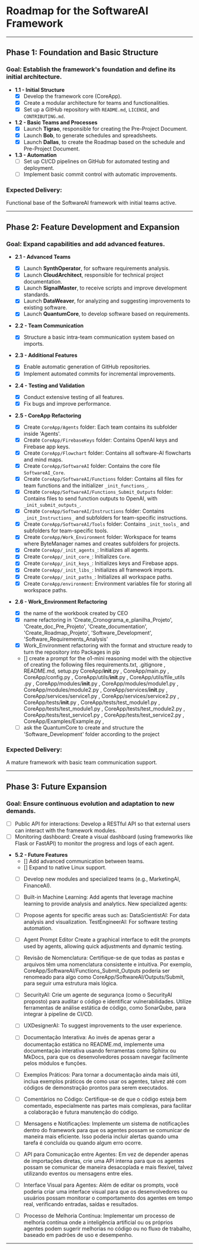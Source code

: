 
# **Roadmap for the SoftwareAI Framework**

---

## **Phase 1: Foundation and Basic Structure**  
### **Goal:** Establish the framework's foundation and define its initial architecture.

- **1.1 - Initial Structure**  
  - [X] Develop the framework core (CoreApp).  
  - [X] Create a modular architecture for teams and functionalities.  
  - [X] Set up a GitHub repository with `README.md`, `LICENSE`, and `CONTRIBUTING.md`.  

- **1.2 - Basic Teams and Processes**  
  - [X] Launch **Tigrao**, responsible for creating the Pre-Project Document.  
  - [X] Launch **Bob**, to generate schedules and spreadsheets.  
  - [X] Launch **Dallas**, to create the Roadmap based on the schedule and Pre-Project Document.  

- **1.3 - Automation**  
  - [ ] Set up CI/CD pipelines on GitHub for automated testing and deployment.  
  - [ ] Implement basic commit control with automatic improvements.  

### **Expected Delivery:**  
Functional base of the SoftwareAI framework with initial teams active.

---

## **Phase 2: Feature Development and Expansion**  
### **Goal:** Expand capabilities and add advanced features.

- **2.1 - Advanced Teams**  
  - [X] Launch **SynthOperator**, for software requirements analysis.  
  - [X] Launch **CloudArchitect**, responsible for technical project documentation.  
  - [X] Launch **SignalMaster**, to receive scripts and improve development standards.  
  - [X] Launch **DataWeaver**, for analyzing and suggesting improvements to existing software.  
  - [X] Launch **QuantumCore**, to develop software based on requirements.  

- **2.2 - Team Communication**  
  - [X] Structure a basic intra-team communication system based on imports.  

- **2.3 - Additional Features**  
  - [X] Enable automatic generation of GitHub repositories.  
  - [X] Implement automated commits for incremental improvements.  

- **2.4 - Testing and Validation**  
  - [X] Conduct extensive testing of all features.  
  - [X] Fix bugs and improve performance.  

- **2.5 - CoreApp Refactoring**  
  - [X] Create `CoreApp/Agents` folder: Each team contains its subfolder inside 'Agents'.  
  - [X] Create `CoreApp/FirebaseKeys` folder: Contains OpenAI keys and Firebase app keys.  
  - [X] Create `CoreApp/Flowchart` folder: Contains all software-AI flowcharts and mind maps.  
  - [X] Create `CoreApp/SoftwareAI` folder: Contains the core file `SoftwareAI_Core`.  
  - [X] Create `CoreApp/SoftwareAI/Functions` folder: Contains all files for team functions and the initializer `_init_functions_`.  
  - [X] Create `CoreApp/SoftwareAI/Functions_Submit_Outputs` folder: Contains files to send function outputs to OpenAI, with `_init_submit_outputs_`.  
  - [X] Create `CoreApp/SoftwareAI/Instructions` folder: Contains `_init_Instructions_` and subfolders for team-specific instructions.  
  - [X] Create `CoreApp/SoftwareAI/Tools` folder: Contains `_init_tools_` and subfolders for team-specific tools.  
  - [X] Create `CoreApp/Work_Environment` folder: Workspace for teams where ByteManager names and creates subfolders for projects.  
  - [X] Create `CoreApp/_init_agents_`: Initializes all agents.  
  - [X] Create `CoreApp/_init_core_`: Initializes `Core`.  
  - [X] Create `CoreApp/_init_keys_`: Initializes keys and Firebase apps.  
  - [X] Create `CoreApp/_init_libs_`: Initializes all framework imports.  
  - [X] Create `CoreApp/_init_paths_`: Initializes all workspace paths.  
  - [X] Create `CoreApp/environment`: Environment variables file for storing all workspace paths.  

- **2.6 - Work_Environment Refactoring**  
  - [X] the name of the workbook created by CEO
  - [X] name refactoring in 'Create_Cronograma_e_planilha_Projeto', 'Create_doc_Pre_Projeto', 'Create_documentation', 'Create_Roadmap_Projeto', 'Software_Development', 'Software_Requirements_Analysis'
  - [X] Work_Environment refactoring with the format and structure ready to turn the repository into Packages in pip

  - [] create a prompt for the o1-mini reasoning model with the objective of creating the following files
  requirements.txt,
  .gitignore ,
  README.md,
  setup.py
  CoreApp/__init__.py ,
  CoreApp/main.py ,
  CoreApp/config.py ,
  CoreApp/utils/__init__.py ,
  CoreApp/utils/file_utils .py ,
  CoreApp/modules/__init__.py , 
  CoreApp/modules/module1.py ,
  CoreApp/modules/module2.py ,
  CoreApp/services/__init__.py ,
  CoreApp/services/service1.py ,
  CoreApp/services/service2.py ,
  CoreApp/tests/__init__.py ,
  CoreApp/tests/test_module1.py ,
  CoreApp/tests/test_module1.py ,
  CoreApp/tests/test_module2.py ,
  CoreApp/tests/test_service1.py ,
  CoreApp/tests/test_service2.py ,
  CoreApp/Examples/Example.py ,












  - [ ] ask the QuantumCore to create and structure the 'Software_Development' folder according to the project

### **Expected Delivery:**  
A mature framework with basic team communication support.

---

## **Phase 3: Future Expansion**  
### **Goal:** Ensure continuous evolution and adaptation to new demands.
  - [ ] Public API for interactions: Develop a RESTful API so that external users can interact with the framework modules.
  - [ ] Monitoring dashboard: Create a visual dashboard (using frameworks like Flask or FastAPI) to monitor the progress and logs of each agent.

- **5.2 - Future Features**  
  - [] Add advanced communication between teams.  
  - [] Expand to native Linux support.  
  - [ ] Develop new modules and specialized teams (e.g., MarketingAI, FinanceAI).  
  - [ ] Built-in Machine Learning: Add agents that leverage machine learning to provide analysis and analytics.
New specialized agents:
  - [ ] Propose agents for specific areas such as: DataScientistAI: For data analysis and visualization. TestEngineerAI: For software testing automation.
  - [ ] Agent Prompt Editor Create a graphical interface to edit the prompts used by agents, allowing quick adjustments and dynamic testing.
  - [ ] Revisão de Nomenclatura: Certifique-se de que todas as pastas e arquivos têm uma nomenclatura consistente e intuitiva. Por exemplo, CoreApp/SoftwareAI/Functions_Submit_Outputs poderia ser renomeado para algo como CoreApp/SoftwareAI/Outputs/Submit, para seguir uma estrutura mais lógica.
  - [ ] SecurityAI: Crie um agente de segurança (como o SecurityAI proposto) para auditar o código e identificar vulnerabilidades. Utilize ferramentas de análise estática de código, como SonarQube, para integrar à pipeline de CI/CD.
  - [ ] UXDesignerAI: To suggest improvements to the user experience.

  - [ ] Documentação Interativa: Ao invés de apenas gerar a documentação estática no README.md, implemente uma documentação interativa usando ferramentas como Sphinx ou MkDocs, para que os desenvolvedores possam navegar facilmente pelos módulos e funções.
  - [ ] Exemplos Práticos: Para tornar a documentação ainda mais útil, inclua exemplos práticos de como usar os agentes, talvez até com códigos de demonstração prontos para serem executados.
  - [ ] Comentários no Código: Certifique-se de que o código esteja bem comentado, especialmente nas partes mais complexas, para facilitar a colaboração e futura manutenção do código.

  - [ ] Mensagens e Notificações: Implemente um sistema de notificações dentro do framework para que os agentes possam se comunicar de maneira mais eficiente. Isso poderia incluir alertas quando uma tarefa é concluída ou quando algum erro ocorre.
  - [ ] API para Comunicação entre Agentes: Em vez de depender apenas de importações diretas, crie uma API interna para que os agentes possam se comunicar de maneira desacoplada e mais flexível, talvez utilizando eventos ou mensagens entre eles.
  - [ ] Interface Visual para Agentes: Além de editar os prompts, você poderia criar uma interface visual para que os desenvolvedores ou usuários possam monitorar o comportamento dos agentes em tempo real, verificando entradas, saídas e resultados.
  - [ ] Processo de Melhoria Contínua: Implementar um processo de melhoria contínua onde a inteligência artificial ou os próprios agentes podem sugerir melhorias no código ou no fluxo de trabalho, baseado em padrões de uso e desempenho.

---

